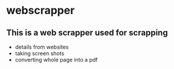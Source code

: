 # webscrapper

## This is a web scrapper used for scrapping 
- details from websites
- taking screen shots
- converting whole page into a pdf